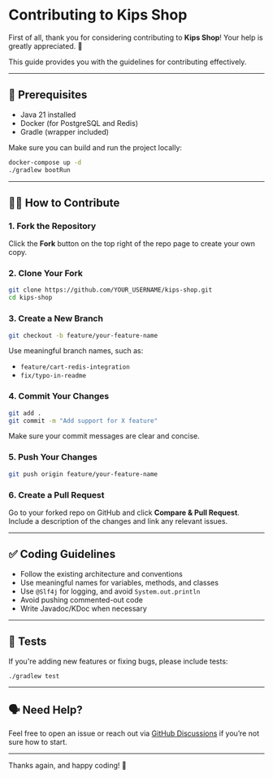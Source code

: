 # Contributing to Kips Shop

First of all, thank you for considering contributing to **Kips Shop**! Your help is greatly appreciated. 🙌

This guide provides you with the guidelines for contributing effectively.

---

## 🧰 Prerequisites

- Java 21 installed
- Docker (for PostgreSQL and Redis)
- Gradle (wrapper included)

Make sure you can build and run the project locally:

```bash
docker-compose up -d
./gradlew bootRun
```

---

## 🧑‍💻 How to Contribute

### 1. Fork the Repository

Click the **Fork** button on the top right of the repo page to create your own copy.

### 2. Clone Your Fork

```bash
git clone https://github.com/YOUR_USERNAME/kips-shop.git
cd kips-shop
```

### 3. Create a New Branch

```bash
git checkout -b feature/your-feature-name
```

Use meaningful branch names, such as:
- `feature/cart-redis-integration`
- `fix/typo-in-readme`

### 4. Commit Your Changes

```bash
git add .
git commit -m "Add support for X feature"
```

Make sure your commit messages are clear and concise.

### 5. Push Your Changes

```bash
git push origin feature/your-feature-name
```

### 6. Create a Pull Request

Go to your forked repo on GitHub and click **Compare & Pull Request**. Include a description of the changes and link any relevant issues.

---

## ✅ Coding Guidelines

- Follow the existing architecture and conventions
- Use meaningful names for variables, methods, and classes
- Use `@Slf4j` for logging, and avoid `System.out.println`
- Avoid pushing commented-out code
- Write Javadoc/KDoc when necessary

---

## 🧪 Tests

If you're adding new features or fixing bugs, please include tests:
```bash
./gradlew test
```

---

## 🗣️ Need Help?

Feel free to open an issue or reach out via [GitHub Discussions](https://github.com/sametakbal/kips-shop/discussions) if you’re not sure how to start.

---

Thanks again, and happy coding! 🎉

